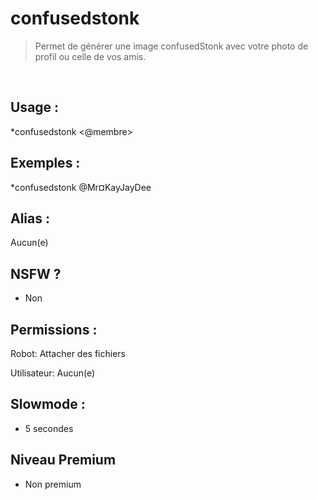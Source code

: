 # confusedstonk

> Permet de générer une image confusedStonk avec votre photo de profil ou celle de vos amis.

<br>

## Usage :

*confusedstonk <@membre>

## Exemples :

*confusedstonk @Mr¤KayJayDee

## Alias :

Aucun(e)

## NSFW ?

- Non

## Permissions :

Robot: Attacher des fichiers
<br>

Utilisateur: Aucun(e)

## Slowmode :

- 5 secondes

## Niveau Premium

- Non premium